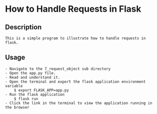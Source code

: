 # How to Handle Requests in Flask

## Description
	This is a simple program to illustrate how to handle requests in flask.

## Usage
	- Navigate to the 7_request_object sub directory
	- Open the app.py file.
	- Read and understand it.
	- Open the terminal and export the flask application environment variable
		$ export FLASK_APP=app.py
	- Run the flask application
		$ flask run
	- Click the link in the terminal to view the application running in the browser